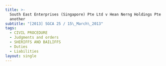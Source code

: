 ```yaml
---
title: >-
  South East Enterprises (Singapore) Pte Ltd v Hean Nerng Holdings Pte Ltd and
  another
subtitle: "[2013] SGCA 25 / 15\_March\_2013"
tags:
  - CIVIL PROCEDURE
  - Judgments and orders
  - SHERIFFS AND BAILIFFS
  - Duties
  - Liabilities
layout: single
---
```


